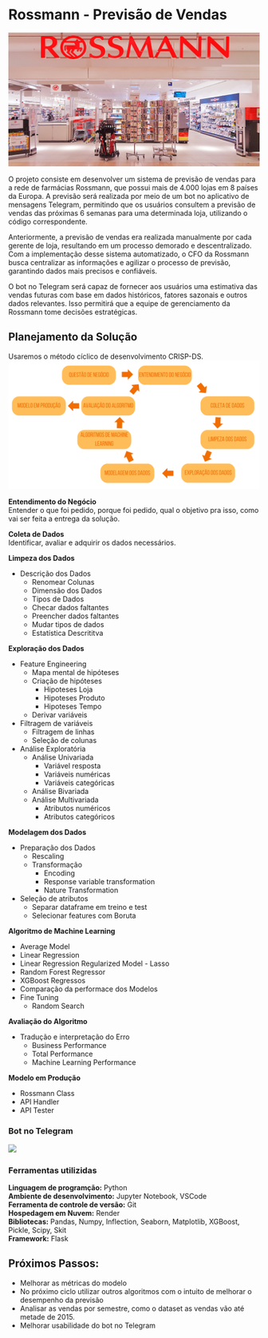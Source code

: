 # Rossmann - Previsão de Vendas
<img src='img/rossmann_shop_foto.jpg'>

O projeto consiste em desenvolver um sistema de previsão de vendas para a rede de farmácias Rossmann, que possui mais de 4.000 lojas em 8 países da Europa. A previsão será realizada por meio de um bot no aplicativo de mensagens Telegram, permitindo que os usuários consultem a previsão de vendas das próximas 6 semanas para uma determinada loja, utilizando o código correspondente.

Anteriormente, a previsão de vendas era realizada manualmente por cada gerente de loja, resultando em um processo demorado e descentralizado. Com a implementação desse sistema automatizado, o CFO da Rossmann busca centralizar as informações e agilizar o processo de previsão, garantindo dados mais precisos e confiáveis.

O bot no Telegram será capaz de fornecer aos usuários uma estimativa das vendas futuras com base em dados históricos, fatores sazonais e outros dados relevantes. Isso permitirá que a equipe de gerenciamento da Rossmann tome decisões estratégicas.

## Planejamento da Solução
Usaremos o método cíclico de desenvolvimento CRISP-DS.</br>
<img src='img/crisp-ds.png'>

<b> Entendimento do Negócio</b><br>
Entender o que foi pedido, porque foi pedido, qual o objetivo pra isso, como vai ser feita a entrega da solução.

<b> Coleta de Dados</b><br>
Identificar, avaliar e adquirir os dados necessários.

<b> Limpeza dos Dados</b>
* Descrição dos Dados
    * Renomear Colunas
    * Dimensão dos Dados
    * Tipos de Dados
    * Checar dados faltantes
    * Preencher dados faltantes
    * Mudar tipos de dados
    * Estatística Descrititva

<b> Exploração dos Dados</b>
* Feature Engineering
    * Mapa mental de hipóteses
    * Criação de hipóteses
        * Hipoteses Loja
        * Hipoteses Produto
        * Hipoteses Tempo
    * Derivar variáveis
* Filtragem de variáveis
    * Filtragem de linhas
    * Seleção de colunas
* Análise Exploratória
    * Análise Univariada
        * Variável resposta
        * Variáveis numéricas
        * Variáveis categóricas
    * Análise Bivariada
    * Análise Multivariada
        * Atributos numéricos
        * Atributos categóricos

<b> Modelagem dos Dados</b>
* Preparação dos Dados
    * Rescaling
    * Transformação
        * Encoding
        * Response variable transformation
        * Nature Transformation
* Seleção de atributos
    * Separar dataframe em treino e test
    * Selecionar features com Boruta

<b> Algoritmo de Machine Learning</b>
* Average Model
* Linear Regression
* Linear Regression Regularized Model - Lasso
* Random Forest Regressor
* XGBoost Regressos
* Comparação da performace dos Modelos
* Fine Tuning
    * Random Search

<b> Avaliação do Algoritmo</b>
* Tradução e interpretação do Erro
    * Business Performance
    * Total Performance
    * Machine Learning Performance

<b> Modelo em Produção</b>
* Rossmann Class
* API Handler
* API Tester

### Bot no Telegram
<img src='img/bot_telegram.gif'>

### Ferramentas utilizidas
<b> Linguagem de programção:</b> Python <br>
<b>Ambiente de desenvolvimento:</b> Jupyter Notebook, VSCode<br>
<b>Ferramenta de controle de versão:</b> Git<br>
<b>Hospedagem em Nuvem:</b> Render<br>
<b>Bibliotecas:</b> Pandas, Numpy, Inflection, Seaborn, Matplotlib, XGBoost, Pickle, Scipy, Skit<br>
<b>Framework:</b> Flask<br>

## Próximos Passos:
* Melhorar as métricas do modelo
* No próximo ciclo utilizar outros algoritmos com o intuito de melhorar o desempenho da previsão
* Analisar as vendas por semestre, como o dataset as vendas vão até metade de 2015.
* Melhorar usabilidade do bot no Telegram
